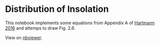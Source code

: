 # Distribution of Insolation

This notebook implements some equations from Appendix A of [Hartmann 2016](https://www.elsevier.com/books/global-physical-climatology/hartmann/978-0-12-328531-7) and attemps to draw Fig. 2.6.

View on [nbviewer](https://nbviewer.jupyter.org/github/tenomoto/insolation/blob/master/insolation.ipynb).
